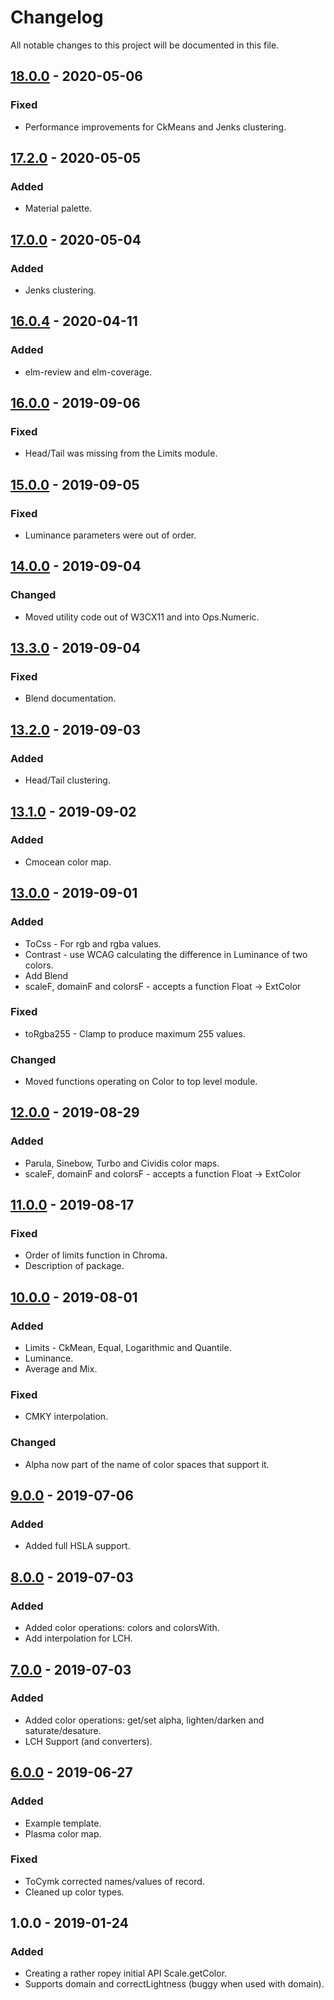 # Changelog
All notable changes to this project will be documented in this file.

## [18.0.0] - 2020-05-06
### Fixed
- Performance improvements for CkMeans and Jenks clustering.

## [17.2.0] - 2020-05-05
### Added
- Material palette. 

## [17.0.0] - 2020-05-04
### Added
- Jenks clustering. 

## [16.0.4] - 2020-04-11
### Added
- elm-review and elm-coverage. 

## [16.0.0] - 2019-09-06
### Fixed
- Head/Tail was missing from the Limits module. 

## [15.0.0] - 2019-09-05
### Fixed
- Luminance parameters were out of order. 

## [14.0.0] - 2019-09-04
### Changed
- Moved utility code out of W3CX11 and into Ops.Numeric. 

## [13.3.0] - 2019-09-04
### Fixed
- Blend documentation. 

## [13.2.0] - 2019-09-03
### Added
- Head/Tail clustering. 

## [13.1.0] - 2019-09-02
### Added
- Cmocean color map. 

## [13.0.0] - 2019-09-01
### Added
- ToCss - For rgb and rgba values.
- Contrast - use WCAG calculating the difference in Luminance of two colors.
- Add Blend
- scaleF, domainF and colorsF - accepts a function Float -> ExtColor
### Fixed
- toRgba255 - Clamp to produce maximum 255 values.
### Changed
- Moved functions operating on Color to top level module.

## [12.0.0] - 2019-08-29
### Added
- Parula, Sinebow, Turbo and Cividis color maps.
- scaleF, domainF and colorsF - accepts a function Float -> ExtColor

## [11.0.0] - 2019-08-17
### Fixed
- Order of limits function in Chroma.
- Description of package.

## [10.0.0] - 2019-08-01
### Added
- Limits - CkMean, Equal, Logarithmic and Quantile.
- Luminance.
- Average and Mix.
### Fixed
- CMKY interpolation.
### Changed
- Alpha now part of the name of color spaces that support it.  

## [9.0.0] - 2019-07-06
### Added
- Added full HSLA support. 

## [8.0.0] - 2019-07-03
### Added
- Added color operations: colors and colorsWith.
- Add interpolation for LCH.

## [7.0.0] - 2019-07-03
### Added
- Added color operations: get/set alpha, lighten/darken and saturate/desature.
- LCH Support (and converters).

## [6.0.0] - 2019-06-27
### Added
- Example template.
- Plasma color map.

### Fixed
- ToCymk corrected names/values of record.
- Cleaned up color types.

## 1.0.0 - 2019-01-24
### Added
- Creating a rather ropey initial API Scale.getColor.
- Supports domain and correctLightness (buggy when used with domain).

[18.0.0]: https://github.com/newmana/chroma-elm/compare/17.2.0...18.0.0
[17.2.0]: https://github.com/newmana/chroma-elm/compare/17.0.0...17.2.0
[17.0.0]: https://github.com/newmana/chroma-elm/compare/16.0.4...17.0.0
[16.0.4]: https://github.com/newmana/chroma-elm/compare/16.0.0...16.0.4
[16.0.0]: https://github.com/newmana/chroma-elm/compare/15.0.0...16.0.0
[15.0.0]: https://github.com/newmana/chroma-elm/compare/14.0.0...15.0.0
[14.0.0]: https://github.com/newmana/chroma-elm/compare/13.3.0...14.0.0
[13.3.0]: https://github.com/newmana/chroma-elm/compare/13.2.0...13.3.0
[13.2.0]: https://github.com/newmana/chroma-elm/compare/13.1.0...13.2.0
[13.1.0]: https://github.com/newmana/chroma-elm/compare/13.0.0...13.1.0
[13.0.0]: https://github.com/newmana/chroma-elm/compare/12.0.0...13.0.0
[12.0.0]: https://github.com/newmana/chroma-elm/compare/11.0.0...12.0.0
[11.0.0]: https://github.com/newmana/chroma-elm/compare/10.0.0...11.0.0
[10.0.0]: https://github.com/newmana/chroma-elm/compare/9.0.0...10.0.0
[9.0.0]: https://github.com/newmana/chroma-elm/compare/8.0.0...9.0.0
[8.0.0]: https://github.com/newmana/chroma-elm/compare/7.0.0...8.0.0
[7.0.0]: https://github.com/newmana/chroma-elm/compare/6.0.0...7.0.0
[6.0.0]: https://github.com/newmana/chroma-elm/compare/1.0.0...6.0.0
